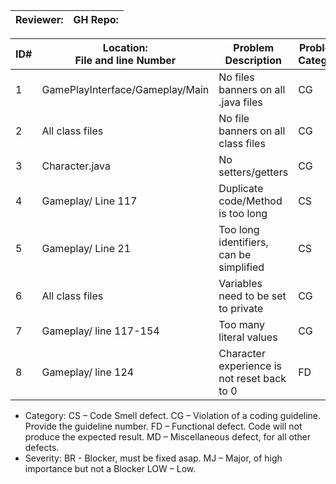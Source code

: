 | Reviewer: | GH Repo:  |
|-----------|-----------|

| ID# | Location:<br/>File and line Number | Problem Description                         | Problem:<br/>Category | Problem:<br/>Severity |
|-----|------------------------------------|---------------------------------------------|-----------------------|-----------------------|
| 1   | GamePlayInterface/Gameplay/Main    | No files banners on all .java files         | CG                    | LOW                   |
| 2   | All class files                    | No file banners on all class files          | CG                    | LOW                   |
| 3   | Character.java                     | No setters/getters                          | CG                    | MJ                    |
| 4   | Gameplay/ Line 117                 | Duplicate code/Method is too long           | CS                    | LOW                   |
| 5   | Gameplay/ Line 21                  | Too long identifiers, can be simplified     | CS                    | LOW                   |
| 6   | All class files                    | Variables need to be set to private         | CG                    | LOW                   |
| 7   | Gameplay/ line 117-154             | Too many literal values                     | CG                    | LOW                   |
| 8   | Gameplay/ line 124                 | Character experience is not reset back to 0 | FD                    | MJ                    |



- Category:	CS – Code Smell defect. CG – Violation of a coding guideline. Provide the guideline number. FD – Functional defect. Code will not produce the expected result. MD – Miscellaneous defect, for all other defects.
- Severity:       BR - Blocker, must be fixed asap. MJ – Major, of high importance but not a Blocker LOW – Low.